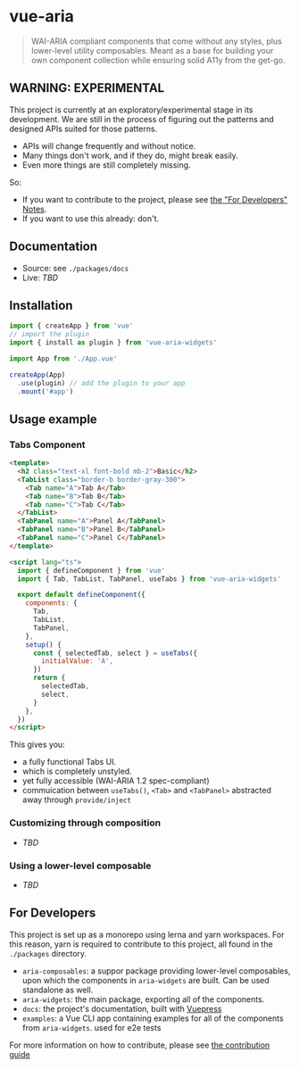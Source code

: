 # vue-aria

> WAI-ARIA compliant components that come without any styles, plus lower-level utility composables.
> Meant as a base for building your own component collection while ensuring solid A11y from the get-go.

## WARNING: EXPERIMENTAL

This project is currently at an exploratory/experimental stage in its development.
We are still in the process of figuring out the patterns and designed APIs suited for those patterns.

- APIs will change frequently and without notice.
- Many things don't work, and if they do, might break easily.
- Even more things are still completely missing.

So:

- If you want to contribute to the project, please see [the "For Developers" Notes](#for-developers).
- If you want to use this already: don't.

## Documentation

- Source: see `./packages/docs`
- Live: _TBD_

## Installation

```javascript
import { createApp } from 'vue'
// import the plugin
import { install as plugin } from 'vue-aria-widgets'

import App from './App.vue'

createApp(App)
  .use(plugin) // add the plugin to your app
  .mount('#app')
```

## Usage example

### Tabs Component

```html
<template>
  <h2 class="text-xl font-bold mb-2">Basic</h2>
  <TabList class="border-b border-gray-300">
    <Tab name="A">Tab A</Tab>
    <Tab name="B">Tab B</Tab>
    <Tab name="C">Tab C</Tab>
  </TabList>
  <TabPanel name="A">Panel A</TabPanel>
  <TabPanel name="B">Panel B</TabPanel>
  <TabPanel name="C">Panel C</TabPanel>
</template>

<script lang="ts">
  import { defineComponent } from 'vue'
  import { Tab, TabList, TabPanel, useTabs } from 'vue-aria-widgets'

  export default defineComponent({
    components: {
      Tab,
      TabList,
      TabPanel,
    },
    setup() {
      const { selectedTab, select } = useTabs({
        initialValue: 'A',
      })
      return {
        selectedTab,
        select,
      }
    },
  })
</script>
```

This gives you:

- a fully functional Tabs UI.
- which is completely unstyled.
- yet fully accessible (WAI-ARIA 1.2 spec-compliant)
- commuication between `useTabs()`, `<Tab>` and `<TabPanel>` abstracted away through `provide/inject`

### Customizing through composition

- _TBD_

### Using a lower-level composable

- _TBD_

## For Developers

This project is set up as a monorepo using lerna and yarn workspaces. For this reason, yarn is required to contribute to this project, all found in the `./packages` directory.

- `aria-composables`: a suppor package providing lower-level composables, upon which the components in `aria-widgets` are built. Can be used standalone as well.
- `aria-widgets`: the main package, exporting all of the components.
- `docs`: the project's documentation, built with [Vuepress](vuepress.vuejs.org)
- `examples`: a Vue CLI app containing examples for all of the components from `aria-widgets`. used for e2e tests

For more information on how to contribute, please see [the contribution guide](./github/CONTRIBUTING.md)
